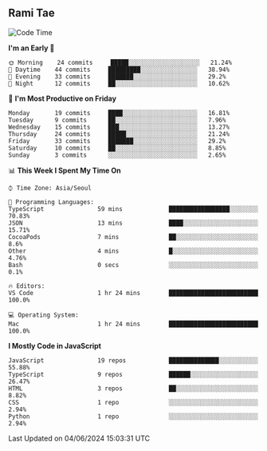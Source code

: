 ## Rami Tae

<!--START_SECTION:waka-->
![Code Time](http://img.shields.io/badge/Code%20Time-1%2C377%20hrs%2048%20mins-blue)

**I'm an Early 🐤** 

```text
🌞 Morning    24 commits     █████░░░░░░░░░░░░░░░░░░░░   21.24% 
🌆 Daytime    44 commits     █████████░░░░░░░░░░░░░░░░   38.94% 
🌃 Evening    33 commits     ███████░░░░░░░░░░░░░░░░░░   29.2% 
🌙 Night      12 commits     ██░░░░░░░░░░░░░░░░░░░░░░░   10.62%

```
📅 **I'm Most Productive on Friday** 

```text
Monday       19 commits     ████░░░░░░░░░░░░░░░░░░░░░   16.81% 
Tuesday      9 commits      ██░░░░░░░░░░░░░░░░░░░░░░░   7.96% 
Wednesday    15 commits     ███░░░░░░░░░░░░░░░░░░░░░░   13.27% 
Thursday     24 commits     █████░░░░░░░░░░░░░░░░░░░░   21.24% 
Friday       33 commits     ███████░░░░░░░░░░░░░░░░░░   29.2% 
Saturday     10 commits     ██░░░░░░░░░░░░░░░░░░░░░░░   8.85% 
Sunday       3 commits      ░░░░░░░░░░░░░░░░░░░░░░░░░   2.65%

```


📊 **This Week I Spent My Time On** 

```text
⌚︎ Time Zone: Asia/Seoul

💬 Programming Languages: 
TypeScript               59 mins             █████████████████░░░░░░░░   70.83% 
JSON                     13 mins             ████░░░░░░░░░░░░░░░░░░░░░   15.71% 
CocoaPods                7 mins              ██░░░░░░░░░░░░░░░░░░░░░░░   8.6% 
Other                    4 mins              █░░░░░░░░░░░░░░░░░░░░░░░░   4.76% 
Bash                     0 secs              ░░░░░░░░░░░░░░░░░░░░░░░░░   0.1%

🔥 Editors: 
VS Code                  1 hr 24 mins        █████████████████████████   100.0%

💻 Operating System: 
Mac                      1 hr 24 mins        █████████████████████████   100.0%

```

**I Mostly Code in JavaScript** 

```text
JavaScript               19 repos            ██████████████░░░░░░░░░░░   55.88% 
TypeScript               9 repos             ██████░░░░░░░░░░░░░░░░░░░   26.47% 
HTML                     3 repos             ██░░░░░░░░░░░░░░░░░░░░░░░   8.82% 
CSS                      1 repo              ░░░░░░░░░░░░░░░░░░░░░░░░░   2.94% 
Python                   1 repo              ░░░░░░░░░░░░░░░░░░░░░░░░░   2.94%

```



 Last Updated on 04/06/2024 15:03:31 UTC
<!--END_SECTION:waka-->
